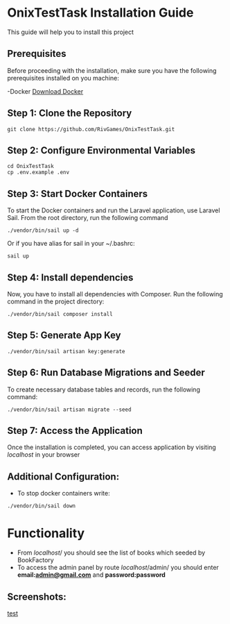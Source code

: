 # OnixTestTask Installation Guide

This guide will help you to install this project

## Prerequisites

Before proceeding with the installation, make sure you have the following prerequisites installed on you machine:

-Docker [Download Docker](https://www.docker.com/get-started)

## Step 1: Clone the Repository

```
git clone https://github.com/RivGames/OnixTestTask.git
```

## Step 2: Configure Environmental Variables

```
cd OnixTestTask
cp .env.example .env
```

## Step 3: Start Docker Containers
To start the Docker containers and run the Laravel application, use Laravel Sail. From the root directory,
run the following command
```
./vendor/bin/sail up -d
```
Or if you have alias for sail in your ~/.bashrc:
```
sail up
```

## Step 4: Install dependencies
Now, you have to install all dependencies with Composer. Run the following command in the project directory:
```
./vendor/bin/sail composer install
```

## Step 5: Generate App Key
```
./vendor/bin/sail artisan key:generate
```

## Step 6: Run Database Migrations and Seeder
To create necessary database tables and records, run the following command:
```
./vendor/bin/sail artisan migrate --seed
``` 

## Step 7: Access the Application 
Once the installation is completed, you can access application by visiting 
_localhost_ in your browser

## Additional Configuration:
- To stop docker containers write:
```
./vendor/bin/sail down
```

# Functionality
- From _localhost_/ you should see the list of books which seeded by BookFactory
- To access the admin panel by route _localhost_/admin/ you should enter **email:admin@gmail.com** and **password:password**

## Screenshots:
[test](https://github.com/RivGames/OnixTestTask/assets/82283436/a10494a1-cd52-4480-994f-9972a435f15b)
